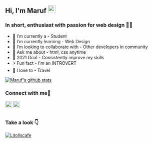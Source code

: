 ## Hi, I'm Maruf <img src="https://media.giphy.com/media/hvRJCLFzcasrR4ia7z/giphy.gif" width="25px">

### In short, enthusiast with passion for web design 🤦‍♂️
- 🔭 I’m currently a - Student
- 🌱 I’m currently learning - Web Design
- 👯 I’m looking to collaborate with - Other developers in community
- 💬 Ask me about - html, css anytime
- 🥅 2021 Goal - Consistently improve my skills
- ⚡ Fun fact - I'm an INTROVERT
- 🖤 I love to - Travel


[![Maruf's github stats](https://github-readme-stats.vercel.app/api?username=immaruf&count_private=true&include_all_commits=true&theme=radical)](https://google.com)

### Connect with me🔗
<!--[<img align="left" alt="codeSTACKr.com" width="22px" src="https://raw.githubusercontent.com/iconic/open-iconic/master/svg/globe.svg" />][website]-->
[<img align="left" alt="codeSTACKr | Twitter" width="22px" src="https://cdn.jsdelivr.net/npm/simple-icons@v3/icons/twitter.svg" />][twitter]
[<img align="left" alt="codeSTACKr | LinkedIn" width="22px" src="https://cdn.jsdelivr.net/npm/simple-icons@v3/icons/linkedin.svg" />][linkedin]
<br>
<br>
### Take a look 👇
[![Litollscafe](https://img.shields.io/badge/Maruf's-Featured%20Project-blueviolet)](https://weirdomino.netlify.app/)



<!-- This section you create this variables that are used above -->
[twitter]: https://twitter.com/1m_maruf
[linkedin]: https://www.linkedin.com/in/1mmaruf/
[website]: https://google.com
